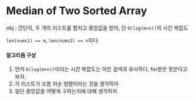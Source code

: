 # Median of Two Sorted Array

obj : 간단히, 두 개의 리스트를 합치고 중앙값을 받자, 단 `O(log(m+n))`의 시간 복잡도

`len(nums1) == m`, `len(nums2) == n`이다.



#### 알고리즘 구상

1. 먼저 `O(log(m+n))`이라는 시간 복잡도는 이진 검색과 유사하다, for문은 못쓴다고 보자,
2. 각 리스트가 오름 차순 정렬이라는 것을 생각하자
3. 일단 중앙값을 어떻게 구하는지에 대해 생각하자